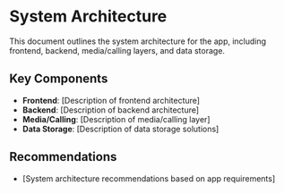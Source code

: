 # System Architecture

This document outlines the system architecture for the app, including frontend, backend, media/calling layers, and data storage.

## Key Components
- **Frontend**: [Description of frontend architecture]
- **Backend**: [Description of backend architecture]
- **Media/Calling**: [Description of media/calling layer]
- **Data Storage**: [Description of data storage solutions]

## Recommendations
- [System architecture recommendations based on app requirements]
